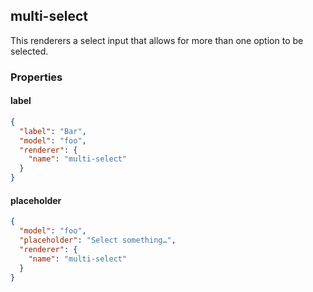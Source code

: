 ## multi-select

This renderers a select input that allows for more than one option to be selected.

### Properties

#### label

```json
{
  "label": "Bar",
  "model": "foo",
  "renderer": {
    "name": "multi-select"
  }
}
```

#### placeholder

```json
{
  "model": "foo",
  "placeholder": "Select something…",
  "renderer": {
    "name": "multi-select"
  }
}
```
